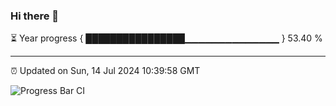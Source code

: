 ### Hi there 👋

⏳ Year progress { ████████████████▁▁▁▁▁▁▁▁▁▁▁▁▁▁ } 53.40 %

---

⏰ Updated on Sun, 14 Jul 2024 10:39:58 GMT

![Progress Bar CI](https://github.com/IshwaranRudhara/GIT-ACTION/workflows/Progress%20Bar%20CI/badge.svg)
